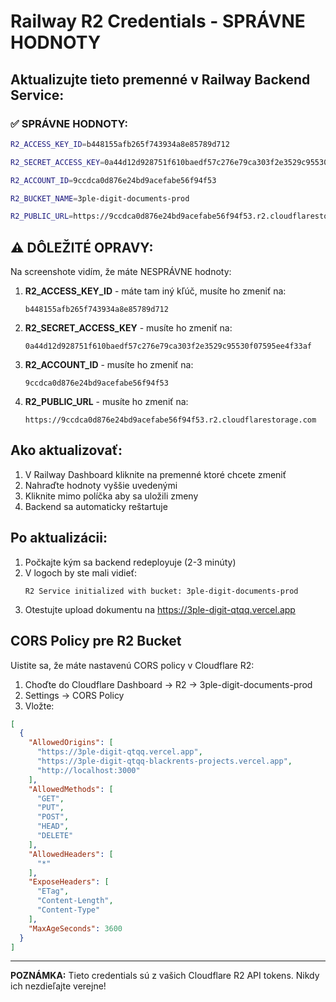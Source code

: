 # Railway R2 Credentials - SPRÁVNE HODNOTY

## Aktualizujte tieto premenné v Railway Backend Service:

### ✅ SPRÁVNE HODNOTY:

```bash
R2_ACCESS_KEY_ID=b448155afb265f743934a8e85789d712

R2_SECRET_ACCESS_KEY=0a44d12d928751f610baedf57c276e79ca303f2e3529c95530f07595ee4f33af

R2_ACCOUNT_ID=9ccdca0d876e24bd9acefabe56f94f53

R2_BUCKET_NAME=3ple-digit-documents-prod

R2_PUBLIC_URL=https://9ccdca0d876e24bd9acefabe56f94f53.r2.cloudflarestorage.com
```

## ⚠️ DÔLEŽITÉ OPRAVY:

Na screenshote vidím, že máte NESPRÁVNE hodnoty:

1. **R2_ACCESS_KEY_ID** - máte tam iný kľúč, musíte ho zmeniť na:
   ```
   b448155afb265f743934a8e85789d712
   ```

2. **R2_SECRET_ACCESS_KEY** - musíte ho zmeniť na:
   ```
   0a44d12d928751f610baedf57c276e79ca303f2e3529c95530f07595ee4f33af
   ```

3. **R2_ACCOUNT_ID** - musíte ho zmeniť na:
   ```
   9ccdca0d876e24bd9acefabe56f94f53
   ```

4. **R2_PUBLIC_URL** - musíte ho zmeniť na:
   ```
   https://9ccdca0d876e24bd9acefabe56f94f53.r2.cloudflarestorage.com
   ```

## Ako aktualizovať:

1. V Railway Dashboard kliknite na premenné ktoré chcete zmeniť
2. Nahraďte hodnoty vyššie uvedenými
3. Kliknite mimo políčka aby sa uložili zmeny
4. Backend sa automaticky reštartuje

## Po aktualizácii:

1. Počkajte kým sa backend redeployuje (2-3 minúty)
2. V logoch by ste mali vidieť:
   ```
   R2 Service initialized with bucket: 3ple-digit-documents-prod
   ```
3. Otestujte upload dokumentu na https://3ple-digit-qtqq.vercel.app

## CORS Policy pre R2 Bucket

Uistite sa, že máte nastavenú CORS policy v Cloudflare R2:

1. Choďte do Cloudflare Dashboard → R2 → 3ple-digit-documents-prod
2. Settings → CORS Policy
3. Vložte:

```json
[
  {
    "AllowedOrigins": [
      "https://3ple-digit-qtqq.vercel.app",
      "https://3ple-digit-qtqq-blackrents-projects.vercel.app",
      "http://localhost:3000"
    ],
    "AllowedMethods": [
      "GET",
      "PUT",
      "POST",
      "HEAD",
      "DELETE"
    ],
    "AllowedHeaders": [
      "*"
    ],
    "ExposeHeaders": [
      "ETag",
      "Content-Length",
      "Content-Type"
    ],
    "MaxAgeSeconds": 3600
  }
]
```

---

**POZNÁMKA:** Tieto credentials sú z vašich Cloudflare R2 API tokens. Nikdy ich nezdieľajte verejne!
